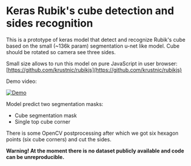 # Keras Rubik's cube detection and sides recognition

This is a prototype of keras model that detect and recognize Rubik's cube based on the small (~136k param) 
segmentation u-net like model. Cube should be rotated so camera see three sides. 

Small size allows to run this model on pure JavaScript in user browser: [https://github.com/krustnic/rubikjs](https://github.com/krustnic/rubikjs)

Demo video:

[![Demo](https://img.youtube.com/vi/s2JirlnwtwE/0.jpg)](https://www.youtube.com/watch?v=s2JirlnwtwE)

Model predict two segmentation masks:
* Cube segmentation mask
* Single top cube corner

There is some OpenCV postprocessing after which we got six hexagon points (six cube corners) and cut the sides. 

**Warning! At the moment there is no dataset publicly available and code can be unreproducible.**   